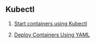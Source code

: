 
## Kubectl

1. [Start containers using Kubectl](start-container-kubectl.md)

2. [Deploy Containers Using YAML](deploy-container-yaml.md)
